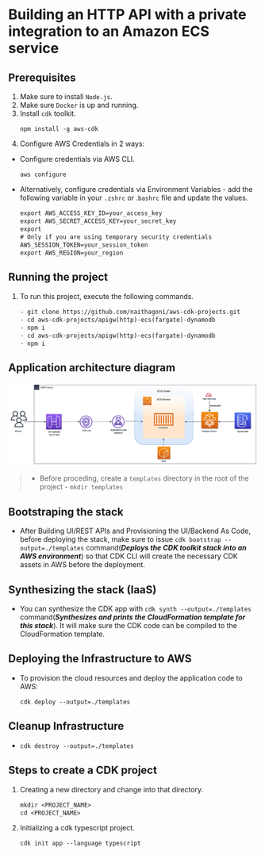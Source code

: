 # Building an HTTP API with a private integration to an Amazon ECS service

## Prerequisites

1. Make sure to install `Node.js`.
2. Make sure `Docker` is up and running.
3. Install `cdk` toolkit.
   ```
   npm install -g aws-cdk
   ```
4. Configure AWS Credentials in 2 ways:

- Configure credentials via AWS CLI.
  ```
  aws configure
  ```
- Alternatively, configure credentials via Environment Variables - add the following variable in your `.zshrc` or .`bashrc` file and update the values.
  ```
  export AWS_ACCESS_KEY_ID=your_access_key
  export AWS_SECRET_ACCESS_KEY=your_secret_key
  export
  # Only if you are using temporary security credentials
  AWS_SESSION_TOKEN=your_session_token
  export AWS_REGION=your_region
  ```

## Running the project

1. To run this project, execute the following commands.
   ```
   - git clone https://github.com/naithagoni/aws-cdk-projects.git
   - cd aws-cdk-projects/apigw(http)-ecs(fargate)-dynamodb
   - npm i
   - cd aws-cdk-projects/apigw(http)-ecs(fargate)-dynamodb
   - npm i
   ```

## Application architecture diagram

![alt text](./images/architecture_diagram.png "Architecture")


  > - Before proceding, create a `templates` directory in the root of the project - ```mkdir templates```

## Bootstraping the stack

- After Building UI/REST APIs and Provisioning the UI/Backend As Code, before deploying the stack, make sure to issue `cdk bootstrap --output=./templates` command(**_Deploys the CDK toolkit stack into an AWS environment_**) so that CDK CLI will create the necessary CDK assets in AWS before the deployment.

## Synthesizing the stack (IaaS)

- You can synthesize the CDK app with `cdk synth --output=./templates` command(**_Synthesizes and prints the CloudFormation template for this stack_**). It will make sure the CDK code can be compiled to the CloudFormation template.

## Deploying the Infrastructure to AWS

- To provision the cloud resources and deploy the application code to AWS:
  ```
  cdk deploy --output=./templates
  ```

## Cleanup Infrastructure

- ```
  cdk destroy --output=./templates
  ```

## Steps to create a CDK project

1. Creating a new directory and change into that directory.
   ```
   mkdir <PROJECT_NAME>
   cd <PROJECT_NAME>
   ```
2. Initializing a cdk typescript project.
   ```
   cdk init app --language typescript
   ```
